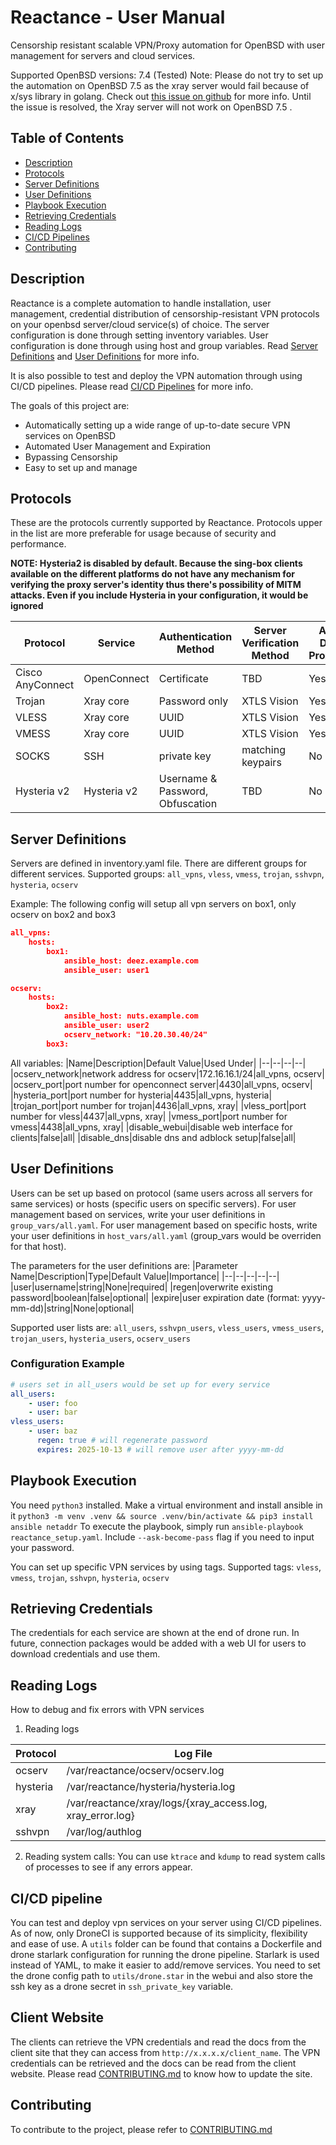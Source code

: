 # Reactance - User Manual
Censorship resistant scalable VPN/Proxy automation for OpenBSD with user management for servers and cloud services.

Supported OpenBSD versions: 7.4 (Tested)
Note: Please do not try to set up the automation on OpenBSD 7.5 as the xray server would fail because of x/sys library in golang. Check out [this issue on github](https://github.com/golang/go/issues/36435) for more info. Until the issue is resolved, the Xray server will not work on OpenBSD 7.5 .

## Table of Contents
  - [Description](#description)
  - [Protocols](#protocols)
  - [Server Definitions](#server-definitions)
  - [User Definitions](#user-definitions)
  - [Playbook Execution](#playbook-execution)
  - [Retrieving Credentials](#retrieving-credentials)
  - [Reading Logs](#reading-logs)
  - [CI/CD Pipelines](#cicd-pipelines)
  - [Contributing](#contributing)

## Description
Reactance is a complete automation to handle installation, user management, credential distribution of censorship-resistant VPN protocols on your openbsd server/cloud service(s) of choice. The server configuration is done through setting inventory variables. User configuration is done through using host and group variables. Read [Server Definitions](#server-definitions) and [User Definitions](#user-definitions) for more info.

It is also possible to test and deploy the VPN automation through using CI/CD pipelines. Please read [CI/CD Pipelines](#cicd-pipelines) for more info.

The goals of this project are:
- Automatically setting up a wide range of up-to-date secure VPN services  on OpenBSD
- Automated User Management and Expiration
- Bypassing Censorship
- Easy to set up and manage

## Protocols
These are the protocols currently supported by Reactance. Protocols upper in the list are more preferable for usage because of security and performance.

**NOTE: Hysteria2 is disabled by default. Because the sing-box clients available on the different platforms do not have any mechanism for verifying the proxy server's identity thus there's possibility of MITM attacks. Even if you include Hysteria in your configuration, it would be ignored**

|Protocol|Service|Authentication Method|Server Verification Method|Auto DNS Proxying|
|--|--|--|--|--|
|Cisco AnyConnect|OpenConnect|Certificate|TBD|Yes|
|Trojan|Xray core|Password only|XTLS Vision|Yes|
|VLESS|Xray core|UUID|XTLS Vision|Yes|
|VMESS|Xray core|UUID|XTLS Vision|Yes|
|SOCKS|SSH|private key|matching keypairs|No|
|Hysteria v2|Hysteria v2|Username & Password, Obfuscation|TBD|No|

## Server Definitions
Servers are defined in inventory.yaml file. There are different groups for different services.
Supported groups: `all_vpns`, `vless`, `vmess`, `trojan`, `sshvpn`, `hysteria`, `ocserv`

Example: The following config will setup all vpn servers on box1, only ocserv on box2 and box3

```json
all_vpns:
    hosts:
        box1:
            ansible_host: deez.example.com
            ansible_user: user1

ocserv:
    hosts:
        box2:
            ansible_host: nuts.example.com
            ansible_user: user2
            ocserv_network: "10.20.30.40/24"
        box3:
```
   
All variables:
|Name|Description|Default Value|Used Under|
|--|--|--|--|
|ocserv_network|network address for ocserv|172.16.16.1/24|all_vpns, ocserv|
|ocserv_port|port number for openconnect server|4430|all_vpns, ocserv|
|hysteria_port|port number for hysteria|4435|all_vpns, hysteria|
|trojan_port|port number for trojan|4436|all_vpns, xray|
|vless_port|port number for vless|4437|all_vpns, xray|
|vmess_port|port number for vmess|4438|all_vpns, xray|
|disable_webui|disable web interface for clients|false|all|
|disable_dns|disable dns and adblock setup|false|all|

## User Definitions
Users can be set up based on protocol (same users across all servers for same services) or hosts (specific users on specific servers). For user management based on services, write your user definitions in `group_vars/all.yaml`. For user management based on specific hosts, write your user definitions in `host_vars/all.yaml` (group_vars would be overriden for that host).

The parameters for the user definitions are:
|Parameter Name|Description|Type|Default Value|Importance|
|--|--|--|--|--|
|user|username|string|None|required|
|regen|overwrite existing password|boolean|false|optional|
|expire|user expiration date (format: yyyy-mm-dd)|string|None|optional|

Supported user lists are: `all_users`, `sshvpn_users`, `vless_users`, `vmess_users`, `trojan_users`, `hysteria_users`, `ocserv_users`

### Configuration Example
```yaml
# users set in all_users would be set up for every service
all_users:
    - user: foo
    - user: bar
vless_users:
    - user: baz
      regen: true # will regenerate password
      expires: 2025-10-13 # will remove user after yyyy-mm-dd
```

## Playbook Execution
You need `python3` installed. Make a virtual environment and install ansible in it `python3 -m venv .venv && source .venv/bin/activate && pip3 install ansible netaddr`
To execute the playbook, simply run `ansible-playbook reactance_setup.yaml`. Include `--ask-become-pass` flag if you need to input your password.

You can set up specific VPN services by using tags.
Supported tags: `vless`, `vmess`, `trojan`, `sshvpn`, `hysteria`, `ocserv`

## Retrieving Credentials
The credentials for each service are shown at the end of drone run. In future, connection packages would be added with a web UI for users to download credentials and use them.

## Reading Logs
How to debug and fix errors with VPN services
1. Reading logs

|Protocol|Log File|
|--|--|
|ocserv|/var/reactance/ocserv/ocserv.log|
|hysteria|/var/reactance/hysteria/hysteria.log|
|xray|/var/reactance/xray/logs/{xray_access.log, xray_error.log}|
|sshvpn|/var/log/authlog|

2. Reading system calls: You can use `ktrace` and `kdump` to read system calls of processes to see if any errors appear.

## CI/CD pipeline
You can test and deploy vpn services on your server using CI/CD pipelines. As of now, only DroneCI is supported because of its simplicity, flexibility and ease of use. A `utils` folder can be found that contains a Dockerfile and drone starlark configuration for running the drone pipeline. Starlark is used instead of YAML, to make it easier to add/remove services.
You need to set the drone config path to `utils/drone.star` in the webui and also store the ssh key as a drone secret in `ssh_private_key` variable.

## Client Website

The clients can retrieve the VPN credentials and read the docs from the client site that they can access from `http://x.x.x.x/client_name`. 
The VPN credentials can be retrieved and the docs can be read from the client website. Please read [CONTRIBUTING.md](./CONTRIBUTING.md) to know how to update the site.

## Contributing
To contribute to the project, please refer to [CONTRIBUTING.md](./CONTRIBUTING.md)
